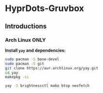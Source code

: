 # HyprDots-Gruvbox

## Introductions

### Arch Linux ONLY

**Install `yay` and dependencies:**

```bash
sudo pacman -S base-devel
sudo pacman -S git
git clone https://aur.archlinux.org/yay.git
cd yay
makepkg -si

yay -S brightnessctl mako btop neofetch
